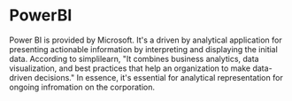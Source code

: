 # PowerBI
Power BI is provided by Microsoft. It's a driven by analytical application for presenting actionable information by interpreting and displaying the initial data. According to simplilearn, "It combines business analytics, data visualization, and best practices that help an organization to make data-driven decisions." In essence, it's essential for analytical representation for ongoing infromation on the corporation.
